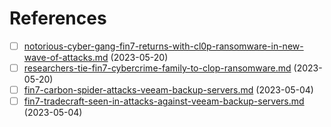 # References

* [ ] [notorious-cyber-gang-fin7-returns-with-cl0p-ransomware-in-new-wave-of-attacks.md](notorious-cyber-gang-fin7-returns-with-cl0p-ransomware-in-new-wave-of-attacks.md "mention") (2023-05-20)
* [ ] [researchers-tie-fin7-cybercrime-family-to-clop-ransomware.md](researchers-tie-fin7-cybercrime-family-to-clop-ransomware.md "mention") (2023-05-20)
* [ ] [fin7-carbon-spider-attacks-veeam-backup-servers.md](fin7-carbon-spider-attacks-veeam-backup-servers.md "mention") (2023-05-04)
* [ ] [fin7-tradecraft-seen-in-attacks-against-veeam-backup-servers.md](fin7-tradecraft-seen-in-attacks-against-veeam-backup-servers.md "mention") (2023-05-04)
